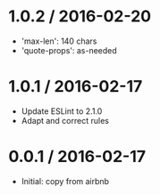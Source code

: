1.0.2 / 2016-02-20
==================
- 'max-len': 140 chars
- 'quote-props': as-needed

1.0.1 / 2016-02-17
==================
 - Update ESLint to 2.1.0
 - Adapt and correct rules

0.0.1 / 2016-02-17
==================
 - Initial: copy from airbnb
